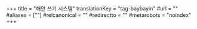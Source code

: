 +++
title = "해안 쓰기 시스템"
translationKey = "tag-baybayin"
#url = ""
#aliases = [""]
#relcanonical = ""
#redirectto = ""
#metarobots = "noindex"
+++
